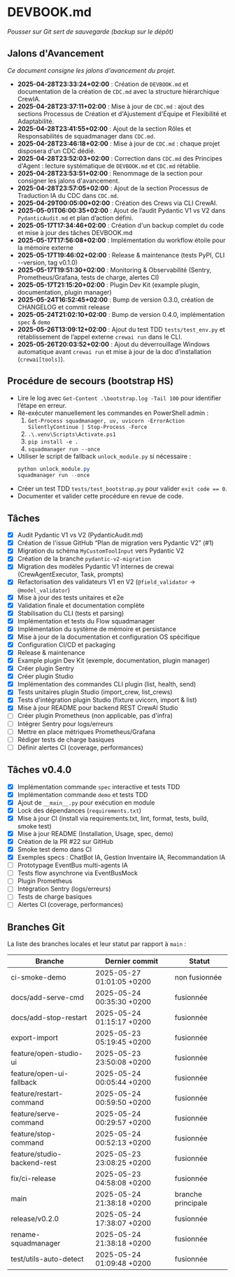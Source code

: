 # DEVBOOK.md

*Pousser sur Git sert de sauvegarde (backup sur le dépôt)*

## Jalons d'Avancement
*Ce document consigne les jalons d'avancement du projet.*

- **2025-04-28T23:33:24+02:00** : Création de `DEVBOOK.md` et documentation de la création de `CDC.md` avec la structure hiérarchique CrewIA.
- **2025-04-28T23:37:11+02:00** : Mise à jour de `CDC.md` : ajout des sections Processus de Création et d'Ajustement d'Équipe et Flexibilité et Adaptabilité.
- **2025-04-28T23:41:55+02:00** : Ajout de la section Rôles et Responsabilités de squadmanager dans `CDC.md`.
- **2025-04-28T23:46:18+02:00** : Mise à jour de `CDC.md` : chaque projet disposera d'un CDC dédié.
- **2025-04-28T23:52:03+02:00** : Correction dans `CDC.md` des Principes d'Agent : lecture systématique de `DEVBOOK.md` et `CDC.md` rétablie.
- **2025-04-28T23:53:51+02:00** : Renommage de la section pour consigner les jalons d'avancement.
- **2025-04-28T23:57:05+02:00** : Ajout de la section Processus de Traduction IA du CDC dans `CDC.md`.
- **2025-04-29T00:05:00+02:00** : Création des Crews via CLI CrewAI.
- **2025-05-01T06:00:35+02:00** : Ajout de l’audit Pydantic V1 vs V2 dans `PydanticAudit.md` et plan d’action défini.
- **2025-05-17T17:34:46+02:00** : Création d'un backup complet du code et mise à jour des tâches DEVBOOK.md
- **2025-05-17T17:56:08+02:00** : Implémentation du workflow étoile pour la mémoire externe
- **2025-05-17T19:46:02+02:00** : Release & maintenance (tests PyPI, CLI --version, tag v0.1.0)
- **2025-05-17T19:51:30+02:00** : Monitoring & Observabilité (Sentry, Prometheus/Grafana, tests de charge, alertes CI)
- **2025-05-17T21:15:20+02:00** : Plugin Dev Kit (example plugin, documentation, plugin manager)
- **2025-05-24T16:52:45+02:00** : Bump de version 0.3.0, création de CHANGELOG et commit release
- **2025-05-24T21:02:10+02:00** : Bump de version 0.4.0, implémentation `spec` & `demo`
- **2025-05-26T13:09:12+02:00** : Ajout du test TDD `tests/test_env.py` et rétablissement de l’appel externe `crewai run` dans le CLI.
- **2025-05-26T20:03:52+02:00** : Ajout du déverrouillage Windows automatique avant `crewai run` et mise à jour de la doc d’installation (`crewai[tools]`).

## Procédure de secours (bootstrap HS)
- Lire le log avec `Get-Content .\bootstrap.log -Tail 100` pour identifier l’étape en erreur.
- Ré-exécuter manuellement les commandes en PowerShell admin :
  1. `Get-Process squadmanager, uv, uvicorn -ErrorAction SilentlyContinue | Stop-Process -Force`
  2. `.\.venv\Scripts\Activate.ps1`
  3. `pip install -e .`
  4. `squadmanager run --once`
- Utiliser le script de fallback `unlock_module.py` si nécessaire :
  ```powershell
  python unlock_module.py
  squadmanager run --once
  ```
- Créer un test TDD `tests/test_bootstrap.py` pour valider `exit code == 0`.
- Documenter et valider cette procédure en revue de code.

## Tâches
- [x] Audit Pydantic V1 vs V2 (PydanticAudit.md)
- [x] Création de l'issue GitHub “Plan de migration vers Pydantic V2” (#1)
- [x] Migration du schéma `MyCustomToolInput` vers Pydantic V2
- [x] Création de la branche `pydantic-v2-migration`
- [x] Migration des modèles Pydantic V1 internes de crewai (CrewAgentExecutor, Task, prompts)
- [x] Refactorisation des validateurs V1 en V2 (`@field_validator` → `@model_validator`)
- [x] Mise à jour des tests unitaires et e2e
- [x] Validation finale et documentation complète
- [x] Stabilisation du CLI (tests et parsing)
- [x] Implémentation et tests du Flow squadmanager
- [x] Implémentation du système de mémoire et persistance
- [x] Mise à jour de la documentation et configuration OS spécifique
- [x] Configuration CI/CD et packaging
- [x] Release & maintenance
- [x] Example plugin Dev Kit (exemple, documentation, plugin manager)
- [x] Créer plugin Sentry
- [x] Créer plugin Studio
- [x] Implémentation des commandes CLI plugin (list, health, send)
- [x] Tests unitaires plugin Studio (import_crew, list_crews)
- [x] Tests d'intégration plugin Studio (fixture uvicorn, import & list)
- [x] Mise à jour README pour backend REST CrewAI Studio
- [ ] Créer plugin Prometheus (non applicable, pas d'infra)
- [ ] Intégrer Sentry pour logs/erreurs
- [ ] Mettre en place métriques Prometheus/Grafana
- [ ] Rédiger tests de charge basiques
- [ ] Définir alertes CI (coverage, performances)

## Tâches v0.4.0
- [x] Implémentation commande `spec` interactive et tests TDD
- [x] Implémentation commande `demo` et tests TDD
- [x] Ajout de `__main__.py` pour exécution en module
- [x] Lock des dépendances (`requirements.txt`)
- [x] Mise à jour CI (install via requirements.txt, lint, format, tests, build, smoke test)
- [x] Mise à jour README (Installation, Usage, spec, demo)
- [x] Création de la PR #22 sur GitHub
- [x] Smoke test demo dans CI
- [x] Exemples specs : ChatBot IA, Gestion Inventaire IA, Recommandation IA
- [ ] Prototypage EventBus multi-agents IA
- [ ] Tests flow asynchrone via EventBusMock
- [ ] Plugin Prometheus
- [ ] Intégration Sentry (logs/erreurs)
- [ ] Tests de charge basiques
- [ ] Alertes CI (coverage, performances)

## Branches Git

La liste des branches locales et leur statut par rapport à `main` :

| Branche                     | Dernier commit              | Statut           |
|-----------------------------|-----------------------------|------------------|
| ci-smoke-demo               | 2025-05-27 01:01:05 +0200   | non fusionnée    |
| docs/add-serve-cmd          | 2025-05-24 00:35:30 +0200   | fusionnée        |
| docs/add-stop-restart       | 2025-05-24 01:15:17 +0200   | fusionnée        |
| export-import               | 2025-05-23 05:19:45 +0200   | fusionnée        |
| feature/open-studio-ui      | 2025-05-23 23:50:08 +0200   | fusionnée        |
| feature/open-ui-fallback    | 2025-05-24 00:05:44 +0200   | fusionnée        |
| feature/restart-command     | 2025-05-24 00:59:50 +0200   | fusionnée        |
| feature/serve-command       | 2025-05-24 00:29:57 +0200   | fusionnée        |
| feature/stop-command        | 2025-05-24 00:52:13 +0200   | fusionnée        |
| feature/studio-backend-rest | 2025-05-23 23:08:25 +0200   | fusionnée        |
| fix/ci-release              | 2025-05-23 04:58:08 +0200   | fusionnée        |
| main                        | 2025-05-24 21:38:18 +0200   | branche principale |
| release/v0.2.0              | 2025-05-24 17:38:07 +0200   | fusionnée        |
| rename-squadmanager         | 2025-05-24 21:38:18 +0200   | fusionnée        |
| test/utils-auto-detect      | 2025-05-24 01:09:48 +0200   | fusionnée        |
